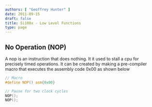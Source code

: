 ```yaml
---
authors: [ "Geoffrey Hunter" ]
date: 2011-09-15
draft: false
title: Si100x - Low Level Functions
type: page
---
```


## No Operation (NOP)

A nop is an instruction that does nothing. It it used to stall a cpu for precisely timed operations. It can be created by making a pre-compiler macro that executes the assembly code 0x00 as shown below

```c
// Macro
#define NOP() asm{0x00}

// Pause for two clock cycles
NOP();
NOP();
```